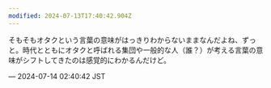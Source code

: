 ```yaml
---
modified: 2024-07-13T17:40:42.904Z
---
```


<p>そもそもオタクという言葉の意味がはっきりわからないままなんだよね、ずっと。時代とともにオタクと呼ばれる集団や一般的な人（誰？）が考える言葉の意味がシフトしてきたのは感覚的にわかるんだけど。</p>

&mdash; 2024-07-14 02:40:42 JST

<!-- Original URL: https://mastodon.social/@sakuramochi0/112780407138264510-->
